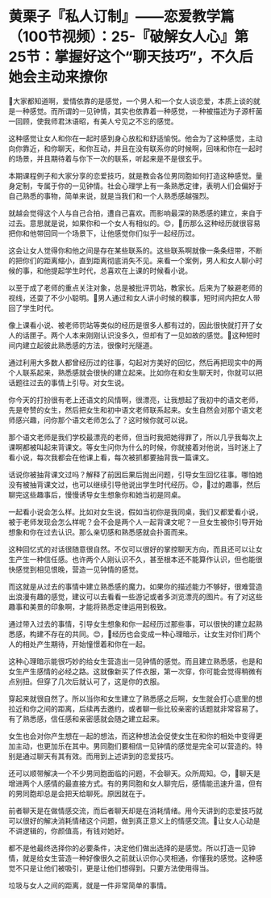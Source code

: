 # 黄栗子『私人订制』——恋爱教学篇（100节视频）：25-『破解女人心』第25节：掌握好这个“聊天技巧”，不久后她会主动来撩你

🎼大家都知道啊，爱情依靠的是感觉，一个男人和一个女人谈恋爱，本质上谈的就是一种感觉。而所谓的一见钟情，其实也依靠着一种感觉，一种被描述为子源杆菌一回顾，使我师君沐语昭，有美人兮见之不忘的感觉。

这种感觉让女人和你在一起时感到身心放松和舒适愉悦。他会为了这种感觉，主动向你靠近，和你聊天，和你互动，并且在没有联系你的时候啊，回味和你在一起时的场景，并且期待着与你下一次的联系，听起来是不是很玄乎。

本期课程例子和大家分享的恋爱技巧，就是教会各位男同胞如何打造这种感觉。量身定制，专属于你的一见钟情。社会心理学上有一条熟悉定律，表明人们会偏好于自己熟悉的事物，简单来说，就是当我们和一个人熟悉感越强烈。

就越会觉得这个人与自己合拍，遭自己喜欢。而影响最深的熟悉感的建立，来自于过去。意思就是说，如果你和一个女人有相似的。😊，🎼历那么这种经历就很容易把你和他带回同一个场景下，让他感觉你们似乎一起经历过。

这会让女人觉得你和他之间是存在某些联系的。这些联系啊就像一条条纽带，不断的把你们的距离缩小，直到距离彻底消失不见。来看一个案例，男人和女人聊小时候的事，和他提起学生时代，总喜欢在上课的时候看小说。

以至于成了老师的重点关注对象，总是被批评罚站，教家长。后来为了躲避老师的视线，还耍了不少小聪明。🎼男人通过和女人讲小时候的糗事，短时间内把女人带回了学生时代。

像上课看小说、被老师罚站等类似的经历是很多人都有过的，因此很快就打开了女人的话匣子。两个人本来刚刚认识没多久，但却有了一见如故的感觉。🎼这种短时间内建立起彼此熟悉感的方法，很像时光隧道。

通过利用大多数人都曾经历过的往事，勾起对方美好的回忆，然后再把现实中的两个人联系起来，熟悉感就会很快的建立起来。比如你在和女生聊天时，你就可以把话题往过去的事情上引导。对女生说。

你今天的打扮很有老上还语文的风情啊，很漂亮，让我想起了我初中的语文老师，先是夸赞的女生，然后把女生和初中语文老师联系起来。女生自然会对那个语文老师感兴趣，问你那个语文老师怎么了？这时候你就可以说。

那个语文老师是我们学校最漂亮的老师，但当时我把她得罪了，所以几乎我每次上课啊都被叫起来背课文。等女生问你为什么的时候，你就接着对他说，当时迷上了看小说，每次我都会在他课上看，每次被抓都要抽背我一篇课文。

话说你被抽背课文过吗？解释了前因后果后抛出问题，引导女生回忆往事。哪怕她没有被抽背课文过，也可以继续引导他说出学生时代经历。😊，🎼过的趣事，然后聊完这些趣事后，慢慢诱导女生想象你和她当初是同桌。

一起看小说会怎么样。比如对女生说，假如当初你是我同桌，我们又都爱看小说，被于老师发现会怎么样呢？会不会是两个人一起背课文呢？一旦女生被你引导开始想象和你在过去认识。那么亲切感和熟悉感就会扑面而来。

这种回忆式的对话很随意很自然。不仅可以很好的掌控聊天方向，而且还可以让女生产生一种信任感。也许两个人刚认识不久，甚至根本还不能算作认识，但也能很快感觉到相见恨晚，营造一见钟情的感觉。

而这就是从过去的事情中建立熟悉感的魔力。如果你的描述能力不够好，很难营造出浪漫有趣的感觉，建议可以去看看一些游记或者多浏览漂亮的图片。有了对这些趣事和美景的印象啊，才能将熟悉定律运用到极致。

通过带入过去的事情，引导女生想象和你一起经历过那些事，可以很快的建立起熟悉感，构建不存在的共同。😊，🎼经历也会变成一种心理暗示，让女生对你们两个人的相处产生期待，开始憧憬着和你在一起。

这种心理暗示能很巧妙的给女生营造出一见钟情的感觉。而且建立熟悉感，也是和女生产生感情的必经之路。这就像新买了件衣服，第一次穿，你可能会觉得稍微有点别扭。但穿了几次后就认可了，这是你的衣服。

穿起来就很自然了。所以当你和女生建立了熟悉感之后啊，女生就会打心底里的想拉近和你之间的距离，后续再去邀约，或者聊一些比较亲密的话题就非常容易了。有了熟悉感，信任感和亲密感就会随之建立起来。

女生也会对你产生想在一起的想法，而这种想法会促使女生在和你的相处中变得更加主动，也更加乐在其中。男同胞们要相信一见钟情的感觉是完全可以营造的。特别是通过聊天有其有效。而用到上述讲到的恋爱技巧。

还可以顺带解决一个不少男同胞面临的问题，不会聊天。众所周知。😊，🎼聊天是增进两个人感情的最直接方式。有的男同胞和女人聊完后，感情能迅速升温，但有的男同胞却总是会把天给聊死。原因就在于。

前者聊天是在做情感交流，而后者聊天却是在消耗情绪。用今天讲到的恋爱技巧就可以很好的解决消耗情绪这个问题，做到真正意义上的情感交流。🎼让女人心动是不讲逻辑的，你颜值高，有钱对她好。

都不是他最终选择你的必要条件，决定他们做出选择的是感觉。所以打造一见钟情，就是给女生营造一种好像很久之前就认识你心灵相通，你懂我的感觉。这种感觉不只是让他们被吸引，更是让他们想得到。只要方法使用得当。

垃圾与女人之间的距离，就是一件非常简单的事情。